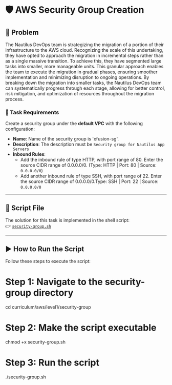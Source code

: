 # 🛡️ AWS Security Group Creation
## 🧩 Problem

The Nautilus DevOps team is strategizing the migration of a portion of their infrastructure to the AWS cloud. Recognizing the scale of this undertaking, they have opted to approach the migration in incremental steps rather than as a single massive transition. To achieve this, they have segmented large tasks into smaller, more manageable units. This granular approach enables the team to execute the migration in gradual phases, ensuring smoother implementation and minimizing disruption to ongoing operations. By breaking down the migration into smaller tasks, the Nautilus DevOps team can systematically progress through each stage, allowing for better control, risk mitigation, and optimization of resources throughout the migration process.
### 📌 Task Requirements

Create a security group under the **default VPC** with the following configuration:

- **Name**: Name of the security group is 'xfusion-sg'.
- **Description**: The description must be `Security group for Nautilus App Servers`
- **Inbound Rules**:
  - Add the inbound rule of type HTTP, with port range of 80. Enter the source CIDR range of 0.0.0.0/0. (Type: HTTP | Port: 80 | Source: `0.0.0.0/0`)
  - Add another inbound rule of type SSH, with port range of 22. Enter the source CIDR range of 0.0.0.0/0.Type: SSH  | Port: 22 | Source: `0.0.0.0/0`
---

## 📂 Script File

The solution for this task is implemented in the shell script:  
👉 [`security-group.sh`](./security-group.sh)

---

## ▶️ How to Run the Script

Follow these steps to execute the script:

# Step 1: Navigate to the security-group directory
cd curriculum/aws/level1/security-group

# Step 2: Make the script executable
chmod +x security-group.sh

# Step 3: Run the script
./security-group.sh
